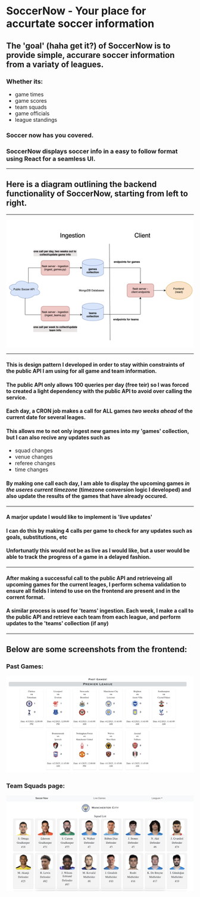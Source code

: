 # SoccerNow - Your place for accurtate soccer information

## The 'goal' (haha get it?) of SoccerNow is to provide simple, accurare soccer information from a variaty of leagues. 

### Whether its:
- game times
- game scores
- team squads
- game officials
- league standings

### Soccer now has you covered.
### SoccerNow displays soccer info in a easy to follow format using React for a seamless UI.

---

## Here is a diagram outlining the backend functionality of SoccerNow, starting from left to right.

---
![past-games](/readme-imgs/design-diagram.png)

---

#### This is design pattern I developed in order to stay within constraints of the public API I am using for all game and team information. 

#### The public API only allows 100 queries per day (free teir) so I was forced to created a light dependency with the public API to avoid over calling the service.

#### Each day, a CRON job makes a call for ALL games *two weeks ahead* of the current date for several leages. 

#### This allows me to not only ingest new games into my 'games' collection, but I can also recive any updates such as 
- squad changes
- venue changes
- referee changes
- time changes

#### By making one call each day, I am able to display the upcoming games *in the useres current timezone* (timezone conversion logic I developed) and also update the results of the games that have already occured.
---
#### A marjor update I would like to implement is 'live updates'

#### I can do this by making 4 calls per game to check for any updates such as goals, substitutions, etc

#### Unfortunatly this would not be as live as I would like, but a user would be able to track the progress of a game in a delayed fashion. 
---

#### After making a successful call to the public API and retrieveing all upcoming games for the current leages, I perform schema validation to ensure all fields I intend to use on the frontend are present and in the corrent format. 

#### A similar process is used for 'teams' ingestion. Each week, I make a call to the public API and retrieve each team from each league, and perform updates to the 'teams' collection (if any)

---

## Below are some screenshots from the frontend:



### Past Games:

![past-games](/readme-imgs/past-games.png)

### Team Squads page:

![team-squads](/readme-imgs/team-squads.png)